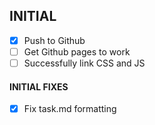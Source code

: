 ## INITIAL
- [x] Push to Github
- [ ] Get Github pages to work
- [ ] Successfully link CSS and JS

#### INITIAL FIXES
- [x] Fix task.md formatting